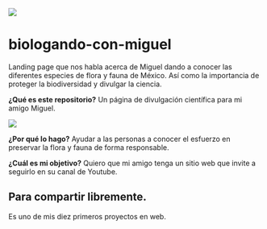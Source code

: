 ![](imgs/diversidad.jpg)
# biologando-con-miguel
Landing page que nos habla acerca de Miguel dando a conocer las diferentes especies de flora y fauna de México. Así como la importancia de proteger la biodiversidad y divulgar la ciencia.

**¿Qué es este repositorio?** Un página de divulgación científica para mi amigo Miguel.


![](imgs/miguel.jpg)

**¿Por qué lo hago?** Ayudar a las personas a conocer el esfuerzo en preservar la flora y fauna de forma responsable. 

**¿Cuál es mi objetivo?** Quiero que mi amigo tenga un sitio web que invite a seguirlo en su canal de Youtube.

## Para compartir libremente.

Es uno de mis diez primeros proyectos en web.

